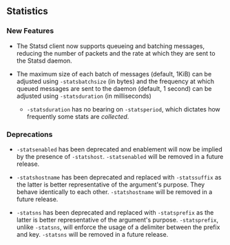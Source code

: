 Statistics
-----------

### New Features

- The Statsd client now supports queueing and batching messages, reducing the number of packets and the rate at which
  they are sent to the Statsd daemon.

- The maximum size of each batch of messages (default, 1KiB) can be adjusted using `-statsbatchsize` (in bytes)
  and the frequency at which queued messages are sent to the daemon (default, 1 second) can be adjusted using
  `-statsduration` (in milliseconds)
  - `-statsduration` has no bearing on `-statsperiod`, which dictates how frequently some stats are _collected_.

### Deprecations

- `-statsenabled` has been deprecated and enablement will now be implied by the presence of `-statshost`. `-statsenabled`
  will be removed in a future release.

- `-statshostname` has been deprecated and replaced with `-statssuffix` as the latter is better representative of the
  argument's purpose. They behave identically to each other. `-statshostname` will be removed in a future
  release.

- `-statsns` has been deprecated and replaced with `-statsprefix` as the latter is better representative of the
  argument's purpose. `-statsprefix`, unlike `-statsns`, will enforce the usage of a delimiter between the prefix
  and key. `-statsns` will be removed in a future release.
